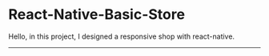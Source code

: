 # React-Native-Basic-Store

Hello, in this project, I designed a responsive shop with react-native.
<hr>
